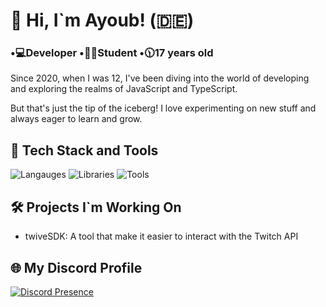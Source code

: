 # 👋 Hi, I`m Ayoub! (🇩🇪)

### •💻Developer •🧑‍🎓Student •🕦17 years old

Since 2020, when I was 12, I've been diving into the world of developing and exploring the realms of JavaScript and TypeScript.

But that's just the tip of the iceberg! I love experimenting on new stuff and always eager to learn and grow.

## 🔧 Tech Stack and Tools
![Langauges](https://skillicons.dev/icons?i=js,ts,html,css)
![Libraries](https://skillicons.dev/icons?i=nodejs,discordjs,nuxt,vue)
![Tools](https://skillicons.dev/icons?i=docker,mysql,redis,webstorm)

## 🛠️ Projects I`m Working On
- twiveSDK: A tool that make it easier to interact with the Twitch API

## 🌐 My Discord Profile
[![Discord Presence](https://lanyard.cnrad.dev/api/789814620280979467)](https://discord.com/users/789814620280979467)

